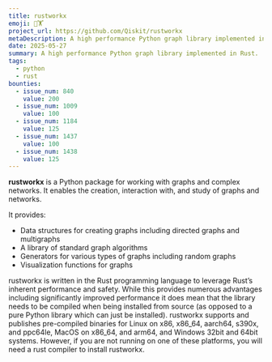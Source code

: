 ```yaml
---
title: rustworkx
emoji: 🦀🏋️
project_url: https://github.com/Qiskit/rustworkx
metaDescription: A high performance Python graph library implemented in Rust.
date: 2025-05-27
summary: A high performance Python graph library implemented in Rust.
tags:
  - python
  - rust
bounties:
  - issue_num: 840
    value: 200
  - issue_num: 1009
    value: 100
  - issue_num: 1184
    value: 125
  - issue_num: 1437
    value: 100
  - issue_num: 1438
    value: 125
---
```


**rustworkx** is a Python package for working with graphs and complex networks. It enables the creation, interaction with, and study of graphs and networks.

It provides:

- Data structures for creating graphs including directed graphs and multigraphs
- A library of standard graph algorithms
- Generators for various types of graphs including random graphs
- Visualization functions for graphs

rustworkx is written in the Rust programming language to leverage Rust’s inherent performance and safety. While this provides numerous advantages including significantly improved performance it does mean that the library needs to be compiled when being installed from source (as opposed to a pure Python library which can just be installed). rustworkx supports and publishes pre-compiled binaries for Linux on x86, x86_64, aarch64, s390x, and ppc64le, MacOS on x86_64, and arm64, and Windows 32bit and 64bit systems. However, if you are not running on one of these platforms, you will need a rust compiler to install rustworkx.
